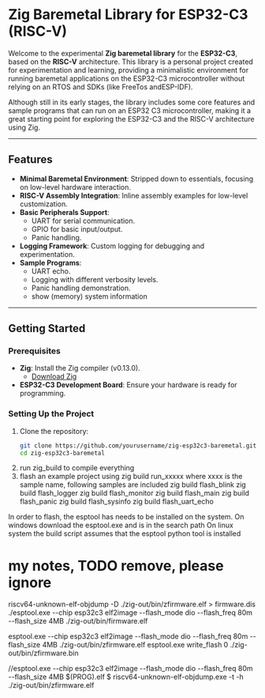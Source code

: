 # Zig Baremetal Library for ESP32-C3 (RISC-V)

Welcome to the experimental **Zig baremetal library** for the **ESP32-C3**, based on the **RISC-V** architecture. This library is a personal project created for experimentation and learning, providing a minimalistic environment for running baremetal applications on the ESP32-C3 microcontroller without relying on an RTOS and SDKs (like FreeTos andESP-IDF). 

Although still in its early stages, the library includes some core features and sample programs that can run on an ESP32 C3 microcontroller, 
making it a great starting point for exploring the ESP32-C3 and the RISC-V architecture using Zig.

---

## Features

- **Minimal Baremetal Environment**: Stripped down to essentials, focusing on low-level hardware interaction.
- **RISC-V Assembly Integration**: Inline assembly examples for low-level customization.
- **Basic Peripherals Support**:
  - UART for serial communication.
  - GPIO for basic input/output.
  - Panic handling.
- **Logging Framework**: Custom logging for debugging and experimentation.
- **Sample Programs**:
  - UART echo.
  - Logging with different verbosity levels.
  - Panic handling demonstration.
  - show (memory) system information


---

## Getting Started


### Prerequisites

- **Zig**: Install the Zig compiler (v0.13.0).
  - [Download Zig](https://ziglang.org/download/)
- **ESP32-C3 Development Board**: Ensure your hardware is ready for programming.

### Setting Up the Project

1. Clone the repository:
   ```bash
   git clone https://github.com/yourusername/zig-esp32c3-baremetal.git
   cd zig-esp32c3-baremetal

2. run zig_build to compile everything
3. flash an example project using zig build run_xxxxx where xxxx is the sample name, following samples are included
    zig build flash_blink
    zig build flash_logger
    zig build flash_monitor
    zig build flash_main
    zig build flash_panic
    zig build flash_sysinfo
    zig build flash_uart_echo

In order to flash, the esptool has needs to be installed on the system.
On windows download the esptool.exe and is in the search path
On linux system the build script assumes that the esptool python tool is installed


# my notes, TODO remove, please ignore
riscv64-unknown-elf-objdump  -D ./zig-out/bin/zfirmware.elf > firmware.dis
./esptool.exe --chip esp32c3 elf2image --flash_mode dio --flash_freq 80m --flash_size 4MB ./zig-out/bin/firmware.elf


esptool.exe --chip esp32c3 elf2image --flash_mode dio --flash_freq 80m --flash_size 4MB ./zig-out/bin/zfirmware.elf 
esptool.exe  write_flash 0 ./zig-out/bin/zfirmware.bin

//esptool.exe --chip esp32c3 elf2image --flash_mode dio --flash_freq 80m --flash_size 4MB $(PROG).elf
$ riscv64-unknown-elf-objdump.exe  -t -h ./zig-out/bin/zfirmware.elf 
